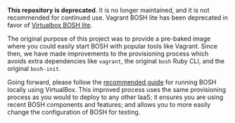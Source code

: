 **This repository is deprecated**. It is no longer maintained, and it is not recommended for continued use. Vagrant BOSH lite has been deprecated in favor of [Virtualbox BOSH lite](https://github.com/cloudfoundry/bosh-deployment).

The original purpose of this project was to provide a pre-baked image where you could easily start BOSH with popular tools like Vagrant. Since then, we have made improvements to the provisioning process which avoids extra dependencies like `vagrant`, the original `bosh` Ruby CLI, and the original `bosh-init`.

Going forward, please follow the [recommended guide](http://bosh.io/docs/quick-start/) for running BOSH locally using VirtualBox. This improved process uses the same provisioning process as you would to deploy to any other IaaS; it ensures you are using recent BOSH components and features; and allows you to more easily change the configuration of BOSH for testing.
